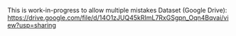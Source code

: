 This is work-in-progress to allow multiple mistakes
Dataset (Google Drive): https://drive.google.com/file/d/14O1zJUQ45kRImL7RxGSgpn_Oqn4Bqvai/view?usp=sharing
